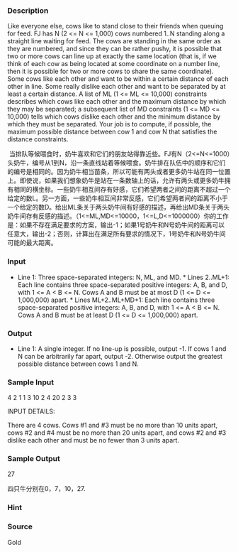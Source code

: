 
### Description
Like everyone else, cows like to stand close to their friends when queuing for feed. FJ has N (2 <= N <= 1,000) cows numbered 1..N standing along a straight line waiting for feed. The cows are standing in the same order as they are numbered, and since they can be rather pushy, it is possible that two or more cows can line up at exactly the same location (that is, if we think of each cow as being located at some coordinate on a number line, then it is possible for two or more cows to share the same coordinate). Some cows like each other and want to be within a certain distance of each other in line. Some really dislike each other and want to be separated by at least a certain distance. A list of ML (1 <= ML <= 10,000) constraints describes which cows like each other and the maximum distance by which they may be separated; a subsequent list of MD constraints (1 <= MD <= 10,000) tells which cows dislike each other and the minimum distance by which they must be separated. Your job is to compute, if possible, the maximum possible distance between cow 1 and cow N that satisfies the distance constraints. 

 当排队等候喂食时，奶牛喜欢和它们的朋友站得靠近些。FJ有N（2<=N<=1000）头奶牛，编号从1到N，沿一条直线站着等候喂食。奶牛排在队伍中的顺序和它们的编号是相同的。因为奶牛相当苗条，所以可能有两头或者更多奶牛站在同一位置上。即使说，如果我们想象奶牛是站在一条数轴上的话，允许有两头或更多奶牛拥有相同的横坐标。一些奶牛相互间存有好感，它们希望两者之间的距离不超过一个给定的数L。另一方面，一些奶牛相互间非常反感，它们希望两者间的距离不小于一个给定的数D。给出ML条关于两头奶牛间有好感的描述，再给出MD条关于两头奶牛间存有反感的描述。（1<=ML,MD<=10000，1<=L,D<=1000000）你的工作是：如果不存在满足要求的方案，输出-1；如果1号奶牛和N号奶牛间的距离可以任意大，输出-2；否则，计算出在满足所有要求的情况下，1号奶牛和N号奶牛间可能的最大距离。 
### Input
* Line 1: Three space-separated integers: N, ML, and MD. * Lines 2..ML+1: Each line contains three space-separated positive integers: A, B, and D, with 1 <= A < B <= N. Cows A and B must be at most D (1 <= D <= 1,000,000) apart. * Lines ML+2..ML+MD+1: Each line contains three space-separated positive integers: A, B, and D, with 1 <= A < B <= N. Cows A and B must be at least D (1 <= D <= 1,000,000) apart. 
### Output
* Line 1: A single integer. If no line-up is possible, output -1. If cows 1 and N can be arbitrarily far apart, output -2. Otherwise output the greatest possible distance between cows 1 and N. 

### Sample Input
4 2 1
1 3 10
2 4 20
2 3 3

INPUT DETAILS:

There are 4 cows.  Cows #1 and #3 must be no more than 10 units
apart, cows #2 and #4 must be no more than 20 units apart, and cows
#2 and #3 dislike each other and must be no fewer than 3 units apart.



### Sample Output
27

 四只牛分别在0，7，10，27.
### Hint

### Source
Gold